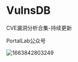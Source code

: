 # VulnsDB
CVE漏洞分析合集-持续更新



PortalLab公众号

![1663842803249](C:\Users\lenovo\AppData\Roaming\Typora\typora-user-images\1663842803249.png)